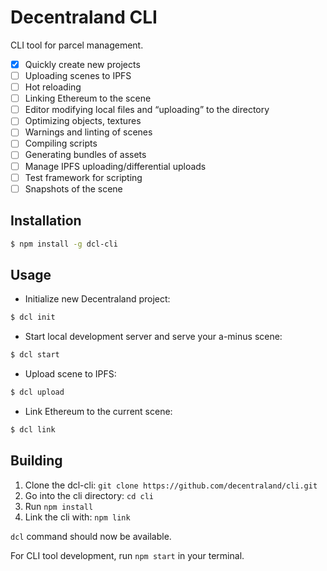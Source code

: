 # Decentraland CLI

CLI tool for parcel management.

* [x] Quickly create new projects
* [ ] Uploading scenes to IPFS
* [ ] Hot reloading
* [ ] Linking Ethereum to the scene
* [ ] Editor modifying local files and “uploading” to the directory
* [ ] Optimizing objects, textures
* [ ] Warnings and linting of scenes
* [ ] Compiling scripts
* [ ] Generating bundles of assets
* [ ] Manage IPFS uploading/differential uploads
* [ ] Test framework for scripting
* [ ] Snapshots of the scene

## Installation

```bash
$ npm install -g dcl-cli
```

## Usage

- Initialize new Decentraland project:

```bash
$ dcl init
```

- Start local development server and serve your a-minus scene:

```bash
$ dcl start
```

- Upload scene to IPFS:

```bash
$ dcl upload
```

- Link Ethereum to the current scene:

```bash
$ dcl link
```

## Building

1. Clone the dcl-cli: `git clone https://github.com/decentraland/cli.git`
2. Go into the cli directory: `cd cli`
3. Run `npm install`
4. Link the cli with: `npm link`

`dcl` command should now be available.

For CLI tool development, run `npm start` in your terminal.
